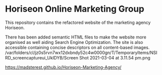 # Horiseon Online Marketing Group


This repository contains the refactored website of the marketing agency Horiseon.

There has been added semantic HTML files to make the website more organised as well aiding Search Engine Optimization. The site is also accessible containing concise descriptors on all content-based images.
/var/folders/cl/jz0s5rvn7wx12dxbndy52c4w0000gn/T/TemporaryItems/NSIRD_screencaptureui_UklDYB/Screen Shot 2021-03-04 at 3.11.54 pm.png

https://madsterest.github.io/Horiseon-Marketing-Agency/

